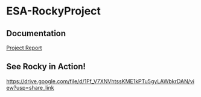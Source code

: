 # ESA-RockyProject
## Documentation
[Project Report](annotated-Tara_Jiayuan_Vaani_Rocky_Project.pdf.pdf)

## See Rocky in Action!
https://drive.google.com/file/d/1Ff_V7XNVhtssKME1kPTu5gyLAWbkrDAN/view?usp=share_link

